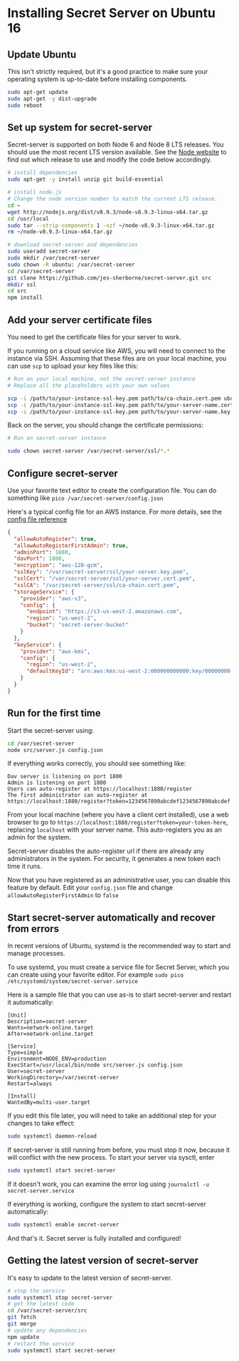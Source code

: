 # Installing Secret Server on Ubuntu 16

## Update Ubuntu

This isn't strictly required, but it's a good practice to make sure your operating system is up-to-date before installing components.

```bash
sudo apt-get update
sudo apt-get -y dist-upgrade
sudo reboot
```

## Set up system for secret-server

Secret-server is supported on both Node 6 and Node 8 LTS releases. You should use the most recent LTS version available. 
See the [Node website](https://nodejs.org/en/download/) to find out which release to use and modify the code below accordingly.

```bash
# install dependencies
sudo apt-get -y install unzip git build-essential

# install node.js
# Change the node version number to match the current LTS release.
cd ~
wget http://nodejs.org/dist/v8.9.3/node-v8.9.3-linux-x64.tar.gz
cd /usr/local
sudo tar --strip-components 1 -xzf ~/node-v8.9.3-linux-x64.tar.gz
rm ~/node-v8.9.3-linux-x64.tar.gz

# download secret-server and dependencies
sudo useradd secret-server
sudo mkdir /var/secret-server
sudo chown -R ubuntu: /var/secret-server
cd /var/secret-server
git clone https://github.com/jes-sherborne/secret-server.git src
mkdir ssl
cd src
npm install
```

## Add your server certificate files

You need to get the certificate files for your server to work.

If you running on a cloud service like AWS, you will need to connect to the instance via SSH. 
Assuming that these files are on your local machine, you can use `scp` to upload your key files like this:

```bash
# Run on your local machine, not the secret-server instance
# Replace all the placeholders with your own values

scp -i /path/to/your-instance-ssl-key.pem path/to/ca-chain.cert.pem ubuntu@your-server-address:/var/secret-server/ssl
scp -i /path/to/your-instance-ssl-key.pem path/to/your-server-name.cert.pem ubuntu@your-server-address:/var/secret-server/ssl
scp -i /path/to/your-instance-ssl-key.pem path/to/your-server-name.key.pem ubuntu@your-server-address:/var/secret-server/ssl
```

Back on the server, you should change the certificate permissions:

```bash
# Run on secret-server instance

sudo chown secret-server /var/secret-server/ssl/*.*
```

## Configure secret-server

Use your favorite text editor to create the configuration file. You can do something like `pico /var/secret-server/config.json`

Here's a typical config file for an AWS instance. For more details, see the [config file reference](config-file-reference.md)

```json
{
  "allowAutoRegister": true,
  "allowAutoRegisterFirstAdmin": true,
  "adminPort": 1880,
  "davPort": 1800,
  "encryption": "aes-128-gcm",
  "sslKey": "/var/secret-server/ssl/your-server.key.pem",
  "sslCert": "/var/secret-server/ssl/your-server.cert.pem",
  "sslCA": "/var/secret-server/ssl/ca-chain.cert.pem",
  "storageService": {
    "provider": "aws-s3",
    "config": {
      "endpoint": "https://s3-us-west-2.amazonaws.com",
      "region": "us-west-2",
      "bucket": "secret-server-bucket"
    }
  },
  "keyService": {
    "provider": "aws-kms",
    "config": {
      "region": "us-west-2",
      "defaultKeyId": "arn:aws:kms:us-west-2:000000000000:key/00000000-0000-0000-0000-000000000000"
    }
  }
}
```

## Run for the first time

Start the secret-server using:

```bash
cd /var/secret-server
node src/server.js config.json
```

If everything works correctly, you should see something like:

```text
Dav server is listening on port 1800
Admin is listening on port 1880
Users can auto-register at https://localhost:1880/register
The first administrator can auto-register at https://localhost:1880/register?token=1234567890abcdef1234567890abcdef
```

From your local machine (where you have a client cert installed), use a web browser to go to `https://localhost:1880/register?token=your-token-here`,
replacing `localhost` with your server name. This auto-registers you as an admin for the system.

Secret-server disables the auto-register url if there are already any administrators in the system. For security, it generates a new token each time it runs.

Now that you have registered as an administrative user, you can disable this feature by default. Edit your `config.json` file and change `allowAutoRegisterFirstAdmin` to `false`

## Start secret-server automatically and recover from errors

In recent versions of Ubuntu, systemd is the recommended way to start and manage processes.

To use systemd, you must create a service file for Secret Server, which you can create using your favorite editor. For example `sudo pico /etc/systemd/system/secret-server.service`

Here is a sample file that you can use as-is to start secret-server and restart it automatically:

```text
[Unit]
Description=secret-server
Wants=network-online.target
After=network-online.target

[Service]
Type=simple
Environment=NODE_ENV=production
ExecStart=/usr/local/bin/node src/server.js config.json
User=secret-server
WorkingDirectory=/var/secret-server
Restart=always

[Install]
WantedBy=multi-user.target

```

If you edit this file later, you will need to take an additional step for your changes to take effect: 

```bash
sudo systemctl daemon-reload
```

If secret-server is still running from before, you must stop it now, because it will conflict with the new process.
To start your server via sysctl, enter 

```bash
sudo systemctl start secret-server
```

If it doesn't work, you can examine the error log using `journalctl -u secret-server.service`

If everything is working, configure the system to start secret-server automatically:

```bash
sudo systemctl enable secret-server
```

And that's it. Secret server is fully installed and configured!

## Getting the latest version of secret-server

It's easy to update to the latest version of secret-server.

```bash
# stop the service
sudo systemctl stop secret-server
# get the latest code
cd /var/secret-server/src
git fetch
git merge
# update any dependencies
npm update
# restart the service
sudo systemctl start secret-server
```
